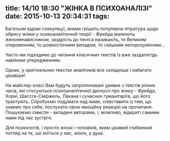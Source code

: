 title: 14/10 18:30 "ЖІНКА В ПСИХОАНАЛІЗІ"
date: 2015-10-13 20:34:31
tags:
---
Багатьом відомі спекуляції, якими грішить популярна літратура щодо обрису жінки у психоаналітичній теорії -
Фрейда малюють женоненависником; заздрість до пеніса називають, то Великим откровенням, то шовіністичним випадом, то смішним непорозумінням…

Часто ми підходимо до читання класичних текстів із вже заздалегідь навіяним упередженням.

Однак, у оригінальних текстах аналітиків все складніше і набагато цікавіше!

На майстер-класі Вам будуть запропоновані уривки з текстів різних часів, які стосуються психоаналітичної дискусії про жінку - Фрейда, Хорні, Шассге-Сміржель, Лакана і сучасних гуманітаріїв, що його трактують. Спробуємо подумати над ними, співставити із тим, що знаємо про себе, послухати свою емоційну реакцію на прочитане. Пошукаємо смисли - вкладені авторами, і, можливо, відкриті самими нами під час зустрічі.

Для психологів, і просто жінок і чоловіків, яким цікавий глибинний погляд на те, що коїться у нас, жінок, у душі.
